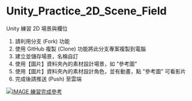 # Unity_Practice_2D_Scene_Field
 Unity 練習 2D 場景與欄位

1. 請利用分支 (Fork) 功能
2. 使用 GitHub 複製 (Clone) 功能將此分支專案複製到電腦
3. 建立並儲存場景，名稱自訂
4. 使用【圖片】資料夾內的素材設計場景，如 "參考圖"
5. 使用【圖片】資料夾內的素材設計角色，並有動畫，點 "參考圖" 可看影片
6. 完成後請推送 (Push) 至雲端

[![IMAGE 練習完成參考](https://img.youtube.com/vi/G8rO4HmdSsU/0.jpg)](https://youtu.be/G8rO4HmdSsU "練習完成參考")